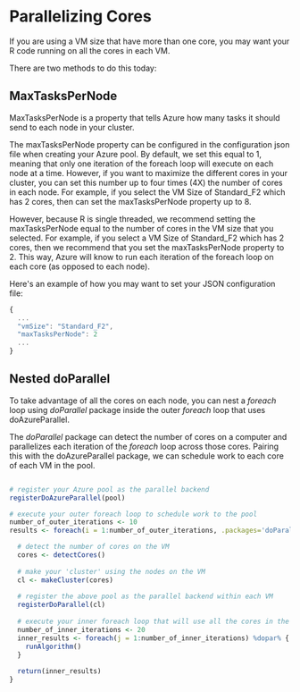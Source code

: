 # Parallelizing Cores

If you are using a VM size that have more than one core, you may want your R code running on all the cores in each VM. 

There are two methods to do this today:


## MaxTasksPerNode
MaxTasksPerNode is a property that tells Azure how many tasks it should send to each node in your cluster.

The maxTasksPerNode property can be configured in the configuration json file when creating your Azure pool. By default, we set this equal to 1, meaning that only one iteration of the foreach loop will execute on each node at a time. However, if you want to maximize the different cores in your cluster, you can set this number up to four times (4X) the number of cores in each node. For example, if you select the VM Size of Standard_F2 which has 2 cores, then can set the maxTasksPerNode property up to 8. 

However, because R is single threaded, we recommend setting the maxTasksPerNode equal to the number of cores in the VM size that you selected. For example, if you select a VM Size of Standard_F2 which has 2 cores, then we recommend that you set the maxTasksPerNode property to 2. This way, Azure will know to run each iteration of the foreach loop on each core (as opposed to each node).

Here's an example of how you may want to set your JSON configuration file:
```javascript
{
  ...
  "vmSize": "Standard_F2",
  "maxTasksPerNode": 2
  ...
}
```

## Nested doParallel 
To take advantage of all the cores on each node, you can nest a *foreach* loop using *doParallel* package inside the outer *foreach* loop that uses doAzureParallel. 

The *doParallel* package can detect the number of cores on a computer and parallelizes each iteration of the *foreach* loop across those cores. Pairing this with the doAzureParallel package, we can schedule work to each core of each VM in the pool.

```R

# register your Azure pool as the parallel backend
registerDoAzureParallel(pool)

# execute your outer foreach loop to schedule work to the pool
number_of_outer_iterations <- 10
results <- foreach(i = 1:number_of_outer_iterations, .packages='doParallel') %dopar% {

  # detect the number of cores on the VM
  cores <- detectCores()
  
  # make your 'cluster' using the nodes on the VM
  cl <- makeCluster(cores)
  
  # register the above pool as the parallel backend within each VM
  registerDoParallel(cl)
  
  # execute your inner foreach loop that will use all the cores in the VM
  number_of_inner_iterations <- 20
  inner_results <- foreach(j = 1:number_of_inner_iterations) %dopar% {
    runAlgorithm()
  }
  
  return(inner_results)
}
```
